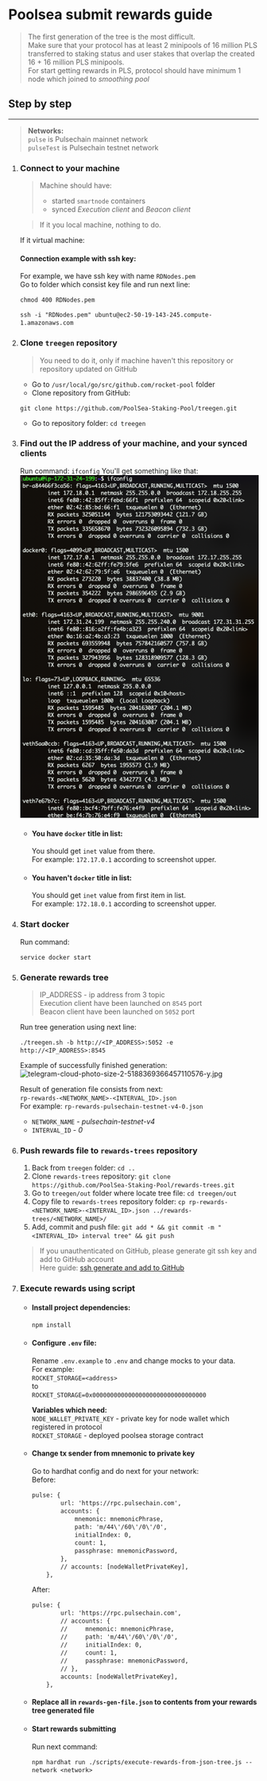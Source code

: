 # Poolsea submit rewards guide
> The first generation of the tree is the most difficult.  
Make sure that your protocol has at least 2 minipools of 16 million PLS transferred to staking status and user stakes that overlap the created 16 + 16 million PLS minipools.  
For start getting rewards in PLS, protocol should have minimum 1 node which joined to *smoothing pool*

## Step by step

---
> <b>Networks:</b>  
> `pulse` is Pulsechain mainnet network  
> `pulseTest` is Pulsechain testnet network

1) ### Connect to your machine
   > Machine should have:
   > - started `smartnode` containers
   > - synced *Execution client* and *Beacon client*

    > If it you local machine, nothing to do.

    If it virtual machine:  
    #### Connection example with **ssh key**:  
    For example, we have ssh key with name `RDNodes.pem`  
    Go to folder which consist key file and run next line:
    ```shell
    chmod 400 RDNodes.pem
    ```
    ```shell
    ssh -i "RDNodes.pem" ubuntu@ec2-50-19-143-245.compute-1.amazonaws.com
    ```
   
2) ### Clone `treegen` repository
    > You need to do it, only if machine haven't this repository or repository updated on GitHub
    - Go to `/usr/local/go/src/github.com/rocket-pool` folder
    - Clone repository from GitHub:
    ```shell
    git clone https://github.com/PoolSea-Staking-Pool/treegen.git
    ```
    - Go to repository folder: `cd treegen`

3) ### Find out the IP address of your machine, and your synced clients
    Run command: `ifconfig`
    You'll get something like that:
    ![img.png](img.png)
    
    - #### You have `docker` title in list:
       You should get `inet` value from there.  
       For example: `172.17.0.1` according to screenshot upper.

   - #### You haven't `docker` title in list:
      You should get `inet` value from first item in list.  
      For example: `172.18.0.1` according to screenshot upper.

4) ### Start docker
    Run command:   
    ```shell
    service docker start
    ```

5) ### Generate rewards tree
    > IP_ADDRESS - ip address from 3 topic  
   > Execution client have been launched on `8545` port  
   > Beacon client have been launched on `5052` port  

    Run tree generation using next line:
    ```shell
    ./treegen.sh -b http://<IP_ADDRESS>:5052 -e http://<IP_ADDRESS>:8545
    ```
    
    Example of successfully finished generation:
    ![telegram-cloud-photo-size-2-5188369366457110576-y.jpg](..%2F..%2F..%2F..%2F..%2FLibrary%2FGroup%20Containers%2F6N38VWS5BX.ru.keepcoder.Telegram%2Fappstore%2Faccount-3199213622678571104%2Fpostbox%2Fmedia%2Ftelegram-cloud-photo-size-2-5188369366457110576-y.jpg)
    
    Result of generation file consists from next:   
    `rp-rewards-<NETWORK_NAME>-<INTERVAL_ID>.json`  
    For example: `rp-rewards-pulsechain-testnet-v4-0.json`  
    - `NETWORK_NAME` - *pulsechain-testnet-v4*
    - `INTERVAL_ID` - *0*

6) ### Push rewards file to `rewards-trees` repository
   1) Back from `treegen` folder: `cd ..`
   2) Clone `rewards-trees` repository: `git clone https://github.com/PoolSea-Staking-Pool/rewards-trees.git`
   3) Go to `treegen/out` folder where locate tree file: `cd treegen/out`
   4) Copy file to `rewards-trees` repository folder: `cp rp-rewards-<NETWORK_NAME>-<INTERVAL_ID>.json ../rewards-trees/<NETWORK_NAME>/`
   5) Add, commit and push file: `git add * && git commit -m "<INTERVAL_ID> interval tree" && git push`
   > If you unauthenticated on GitHub, please generate git ssh key and add to GitHub account  
   > Here guide: [ssh generate and add to GitHub](https://docs.github.com/en/github-ae@latest/authentication/connecting-to-github-with-ssh/adding-a-new-ssh-key-to-your-github-account)

7) ### Execute rewards using script
    - #### Install project dependencies:
       ```shell
       npm install
       ```
    - #### Configure `.env` file:
      Rename `.env.example` to `.env` and change mocks to your data.  
      For example:  
      `ROCKET_STORAGE=<address>`  
      to  
      `ROCKET_STORAGE=0x00000000000000000000000000000000`

      **Variables which need:**  
      `NODE_WALLET_PRIVATE_KEY` - private key for node wallet which registered in protocol   
      `ROCKET_STORAGE` - deployed poolsea storage contract

    - #### Change tx sender from mnemonic to private key
       Go to hardhat config and do next for your network:  
       Before:
       ```
      pulse: {
               url: 'https://rpc.pulsechain.com',
               accounts: {
                   mnemonic: mnemonicPhrase,
                   path: 'm/44\'/60\'/0\'/0',
                   initialIndex: 0,
                   count: 1,
                   passphrase: mnemonicPassword,
               },
               // accounts: [nodeWalletPrivateKey],
           },
      ```
       After:
       ```
      pulse: {
               url: 'https://rpc.pulsechain.com',
               // accounts: {
               //     mnemonic: mnemonicPhrase,
               //     path: 'm/44\'/60\'/0\'/0',
               //     initialIndex: 0,
               //     count: 1,
               //     passphrase: mnemonicPassword,
               // },
               accounts: [nodeWalletPrivateKey],
           },
      ```
    
    - #### Replace all in `rewards-gen-file.json` to contents from your rewards tree generated file
    - #### Start rewards submitting
      Run next command:
      ```shell
      npm hardhat run ./scripts/execute-rewards-from-json-tree.js --network <network>
      ```
